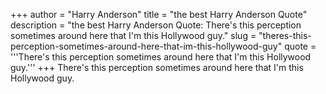 +++
author = "Harry Anderson"
title = "the best Harry Anderson Quote"
description = "the best Harry Anderson Quote: There's this perception sometimes around here that I'm this Hollywood guy."
slug = "theres-this-perception-sometimes-around-here-that-im-this-hollywood-guy"
quote = '''There's this perception sometimes around here that I'm this Hollywood guy.'''
+++
There's this perception sometimes around here that I'm this Hollywood guy.
